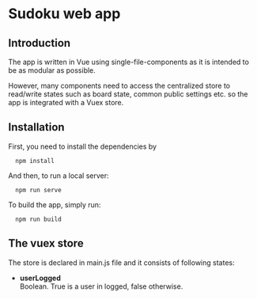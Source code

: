 # Sudoku web app

## Introduction

The app is written in Vue using single-file-components as it is intended to be as modular as possible.

However, many components need to access the centralized store to read/write states such as board state, common public settings etc.
so the app is integrated with a Vuex store.

## Installation

First, you need to install the dependencies by
```
  npm install
```
And then, to run a local server:
```
  npm run serve
```
To build the app, simply run:
```
  npm run build
```

## The vuex store

The store is declared in main.js file and it consists of following states:
* <b>userLogged</b>  
  Boolean. True is a user in logged, false otherwise.

